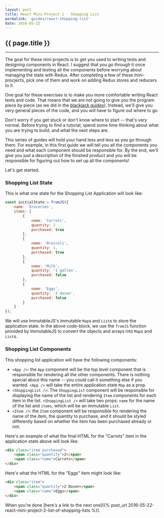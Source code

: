 ```yaml
---
layout: post
title: React Mini-Project 1 - Shopping List
permalink: 'guides/react-shopping-list'
date: 2016-05-22
---
```


## {{ page.title }}

<hr class="left" />

The goal for these mini projects is to get you used to writing tests and designing components in React. I suggest that you go through it once implementing and testing all the components before worrying about managing the state with Redux. After completing a few of these mini-procjects, pick one of them and work on adding Redux stores and reducers to it.

One goal for these exercises is to make you more comfortable writing React tests and code. That means that we are not going to give you the program piece by piece (as we did in the [blackjack guides](/guides/react-blacjack-part-1)). Instead, we'll give you very general pieces of the code, and you will have to figure out where to go.

Don't worry if you get stuck or don't know where to start -- that's very normal. Before trying to find a tutorial, spend some time thinking about what you are trying to build, and what the next steps are.

This series of guides will hold your hand less and less as you go through them. For example, in this first guide we will tell you all the components you need and what each component should be responsible for. By the end, we'll give you just a description of the finished product and you will be responsible for figuring out how to set up all the components!

Let's get started.

### Shopping List State

This is what one state for the Shopping List Application will look like:

```js
const initialState = fromJS({
    name: 'Groceries',
    items: [
        {
            name: 'Carrots',
            quantity: 2
            purchased: true
        },
        {
            name: 'Broccoli',
            quantity: 1,
            purchased: true
        },
        {
            name: 'Milk',
            quantity: '1 gallon',
            purchased: false
        },
        {
            name: 'Eggs',
            quantity: '2 dozen',
            purchased: false
        }
    ]
});
```

We will use ImmutableJS's immutable `Map`s and `List`s to store the application state. In the above code-block, we use the `fromJS` function provided by ImmutableJS to convert the objects and arrays into `Map`s and `List`s.

### Shopping List Components

This shopping list application will have the following components:

- `<App />`: the `App` component will be the top level component that is responsible for rendering all the other components. There is nothing special about this name -- you could call it something else if you wanted. `<App />` will take the entire application state `Map` as a prop.
- `<ShoppingList />`: The `ShoppingList` component will be responsible for displaying the name of the list and rendering `Item` components for each item in the list. `<ShoppingList />` will take two props: `name` for the name of the list and `items`, which will be an immutable `List`.
- `<Item />`: the `Item` component will be responsible for rendering the name of the item, the quantity to purchase, and it should be styled differently based on whether the item has been purchased already or not.

Here's an example of what the final HTML for the "Carrots" item in the application state above will look like:

```html
<div class="item purchased">
    <span class="quantity">2</span>
    <span class="name">Carrots</span>
</div>
```

Here's what the HTML for the "Eggs" item might look like:

```html
<div class="item">
    <span class="quantity">2 Dozen</span>
    <span class="name">Eggs</span>
</div>
```

When you're done [here's a link to the next one]({% post_url 2016-05-22-react-mini-project-2-list-of-shopping-lists %}).
